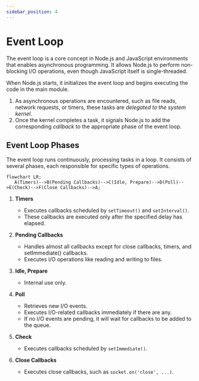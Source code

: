 ```yaml
---
sidebar_position: 4
---
```


# Event Loop

The event loop is a core concept in Node.js and JavaScript environments that
enables asynchronous programming. It allows Node.js to perform non-blocking I/O
operations, even though JavaScript itself is single-threaded.

When Node.js starts, it initializes the event loop and begins executing the code
in the main module.

1. As asynchronous operations are encountered, such as file reads, network
   requests, or timers, these tasks are _delegated to the system kernel_.
2. Once the kernel completes a task, it signals Node.js to add the corresponding
   _callback_ to the appropriate phase of the event loop.

## Event Loop Phases

The event loop runs continuously, processing tasks in a loop. It consists of
several phases, each responsible for specific types of operations.

```mermaid
flowchart LR;
   A(Timers)-->B(Pending Callbacks)-->C(Idle, Prepare)-->D(Poll)-->E(Check)-->F(Close Callbacks)-->A;
```

1. **Timers**
   - Executes callbacks scheduled by `setTimeout()` and `setInterval()`.
   - These callbacks are executed only after the specified delay has elapsed.

2. **Pending Callbacks**
   - Handles almost all callbacks except for close callbacks, timers, and
     setImmediate() callbacks.
   - Executes I/O operations like reading and writing to files.

3. **Idle, Prepare**
   - Internal use only.

4. **Poll**
   - Retrieves new I/O events.
   - Executes I/O-related callbacks immediately if there are any.
   - If no I/O events are pending, it will wait for callbacks to be added to the
     queue.

5. **Check**
   - Executes callbacks scheduled by `setImmediate()`.

6. **Close Callbacks**

   - Executes close callbacks, such as `socket.on('close', ...)`.
